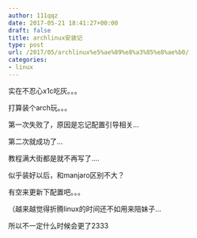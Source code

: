 ```yaml
---
author: 111qqz
date: 2017-05-21 18:41:27+00:00
draft: false
title: archlinux安装记
type: post
url: /2017/05/archlinux%e5%ae%89%e8%a3%85%e8%ae%b0/
categories:
- linux
---
```


实在不忍心x1c吃灰。。。

打算装个arch玩。。。

第一次失败了，原因是忘记配置引导相关...

第二次就成功了...

教程满大街都是就不再写了....

似乎装好以后，和manjaro区别不大？

有空来更新下配置吧。。。

（越来越觉得折腾linux的时间还不如用来陪妹子...

所以不一定什么时候会更了2333
